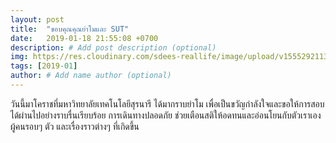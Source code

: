 ```yaml
---
layout: post
title:  "ขอบคุณคุณย่าโมและ SUT"
date:   2019-01-18 21:55:08 +0700
description: # Add post description (optional)
img: https://res.cloudinary.com/sdees-reallife/image/upload/v1555292113/university.jpg # Add image post (optional)
tags: [2019-01]
author: # Add name author (optional)
---
```

วันนี้มาโคราชที่มหาวิทยาลัยเทคโนโลยีสุรนารี ได้มากราบย่าโม เพื่อเป็นขวัญกำลังใจและขอให้การสอบได้ผ่านไปอย่างราบรื่นเรียบร้อย การเดินทางปลอดภัย ช่วยเตือนสติให้อดทนและอ่อนโยนกับตัวเราเอง ผู้คนรอบๆ ตัว และเรื่องราวต่างๆ ที่เกิดขึ้น
